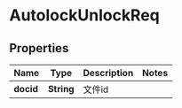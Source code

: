 # AutolockUnlockReq

## Properties
Name | Type | Description | Notes
------------ | ------------- | ------------- | -------------
**docid** | **String** | 文件id | 
